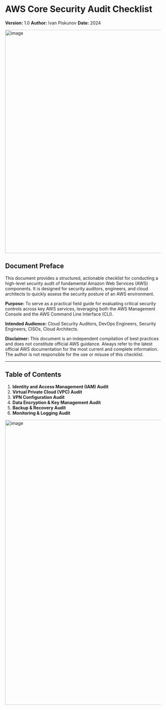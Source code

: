 
# AWS Core Security Audit Checklist
**Version:** 1.0
**Author:** Ivan Piskunov
**Date:** 2024

<img width="960" height="720" alt="image" src="https://github.com/user-attachments/assets/40cabf2d-318f-46fb-8867-730c9e0c8b69" />

## Document Preface

This document provides a structured, actionable checklist for conducting a high-level security audit of fundamental Amazon Web Services (AWS) components. It is designed for security auditors, engineers, and cloud architects to quickly assess the security posture of an AWS environment.

**Purpose:** To serve as a practical field guide for evaluating critical security controls across key AWS services, leveraging both the AWS Management Console and the AWS Command Line Interface (CLI).

**Intended Audience:** Cloud Security Auditors, DevOps Engineers, Security Engineers, CISOs, Cloud Architects.

**Disclaimer:** This document is an independent compilation of best practices and does not constitute official AWS guidance. Always refer to the latest official AWS documentation for the most current and complete information. The author is not responsible for the use or misuse of this checklist.

---

## Table of Contents

1.  **Identity and Access Management (IAM) Audit**
2.  **Virtual Private Cloud (VPC) Audit**
3.  **VPN Configuration Audit**
4.  **Data Encryption & Key Management Audit**
5.  **Backup & Recovery Audit**
6.  **Monitoring & Logging Audit**

   <img width="1317" height="919" alt="image" src="https://github.com/user-attachments/assets/0cde52a6-41c7-454b-9850-cba9398b76d8" />
